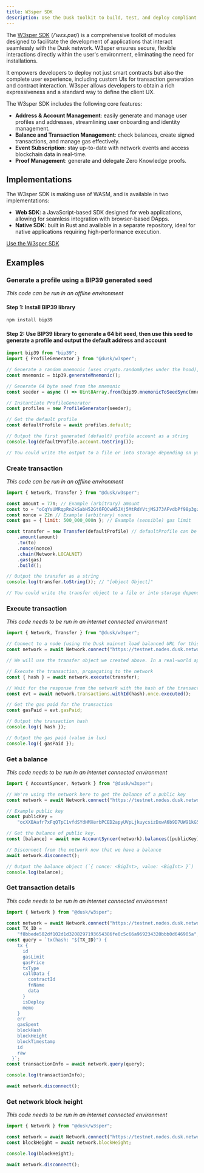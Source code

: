 ```yaml
---
title: W3sper SDK
description: Use the Dusk toolkit to build, test, and deploy compliant dApps for regulated financial markets.
---
```


The  <a href="https://github.com/dusk-network/rusk/tree/master/w3sper.js" target="_blank">W3sper SDK</a> (*/ˈwɛs.pər/*) is a comprehensive toolkit of modules designed to facilitate the development of applications that interact seamlessly with the Dusk network.  W3sper ensures secure, flexible interactions directly within the user's environment, eliminating the need for installations.


It empowers developers to deploy not just smart contracts but also the complete user experience, including custom UIs for transaction generation and contract interaction. W3sper allows developers to obtain a rich expressiveness and a standard way to define the client UX.

The W3sper SDK includes the following core features:

- **Address & Account Management**: easily generate and manage user profiles and addresses, streamlining user onboarding and identity management.
- **Balance and Transaction Management**: check balances, create signed transactions, and manage gas effectively.
- **Event Subscription**: stay up-to-date with network events and access blockchain data in real-time.
- **Proof Management**: generate and delegate Zero Knowledge proofs.


## Implementations

The W3sper SDK is making use of WASM, and is available in two implementations:

- **Web SDK**: a JavaScript-based SDK designed for web applications, allowing for seamless integration with browser-based DApps.
- **Native SDK**: built in Rust and available in a separate repository, ideal for native applications requiring high-performance execution.

<a href="https://github.com/dusk-network/rusk/tree/master/w3sper.js" target="_blank">Use the W3sper SDK</a>


## Examples

### Generate a profile using a BIP39 generated seed

_This code can be run in an offline environment_

#### Step 1: Install BIP39 library

```sh
npm install bip39
```

#### Step 2: Use BIP39 library to generate a 64 bit seed, then use this seed to generate a profile and output the default address and account

```js
import bip39 from "bip39";
import { ProfileGenerator } from "@dusk/w3sper";

// Generate a random mnemonic (uses crypto.randomBytes under the hood), defaults to 128-bits of entropy, then split this into an array of strings.
const mnemonic = bip39.generateMnemonic();

// Generate 64 byte seed from the mnemonic
const seeder = async () => Uint8Array.from(bip39.mnemonicToSeedSync(mnemonic));

// Instantiate ProfileGenerator
const profiles = new ProfileGenerator(seeder);

// Get the default profile
const defaultProfile = await profiles.default;

// Output the first generated (default) profile account as a string
console.log(defaultProfile.account.toString());

// You could write the output to a file or into storage depending on your needs.
```

### Create transaction

_This code can be run in an offline environment_

```js
import { Network, Transfer } from "@dusk/w3sper";

const amount = 77n; // Example (arbitrary) amount
const to = "oCqYsUMRqpRn2kSabH52Gt6FQCwH5JXj5MtRdYVtjMSJ73AFvdbPf98p3gz98fQwNy9ZBiDem6m9BivzURKFSKLYWP3N9JahSPZs9PnZ996P18rTGAjQTNFsxtbrKx79yWu"; // Example public key
const nonce = 22n // Example (arbitrary) nonce
const gas = { limit: 500_000_000n }; // Example (sensible) gas limit

const transfer = new Transfer(defaultProfile) // defaultProfile can be the same as we generated earlier
    .amount(amount)
    .to(to)
    .nonce(nonce)
    .chain(Network.LOCALNET)
    .gas(gas)
    .build();

// Output the transfer as a string
console.log(transfer.toString()); // "[object Object]"

// You could write the transfer object to a file or into storage depending on your needs.
```

### Execute transaction

_This code needs to be run in an internet connected environment_

```js
import { Network, Transfer } from "@dusk/w3sper";

// Connect to a node (using the Dusk mainnet load balanced URL for this example, but it could be any valid node)
const network = await Network.connect("https://testnet.nodes.dusk.network/");

// We will use the transfer object we created above. In a real-world application you would need to retrieve this from a file or out of storage...

// Execute the transaction, propagating to the network
const { hash } = await network.execute(transfer);

// Wait for the response from the network with the hash of the transaction we just executed
const evt = await network.transactions.withId(hash).once.executed();

// Get the gas paid for the transaction
const gasPaid = evt.gasPaid;

// Output the transaction hash
console.log({ hash });

// Output the gas paid (value in lux)
console.log({ gasPaid });
```

### Get a balance

_This code needs to be run in an internet connected environment_

```js
import { AccountSyncer, Network } from "@dusk/w3sper";

// We're using the network here to get the balance of a public key
const network = await Network.connect("https://testnet.nodes.dusk.network");

// Example public key
const publicKey =
	"ocXXBAafr7xFqQTpC1vfdSYdHMXerbPCED2apyUVpLjkuycsizDxwA6b9D7UW91kG58PFKqm9U9NmY9VSwufUFL5rVRSnFSYxbiKK658TF6XjHsHGBzavFJcxAzjjBRM4eF";

// Get the balance of public key.
const [balance] = await new AccountSyncer(network).balances([publicKey]);

// Disconnect from the network now that we have a balance
await network.disconnect();

// Output the balance object (`{ nonce: <BigInt>, value: <BigInt> }`)
console.log(balance);
```

### Get transaction details

_This code needs to be run in an internet connected environment_

```js
import { Network } from "@dusk/w3sper";

const network = await Network.connect("https://testnet.nodes.dusk.network");
const TX_ID =
	"f8bbede502df102d1d3208297193654386fe0c5c66a969234320bbb0d646905a"; // Replace with the transaction ID you want to look up.
const query = `tx(hash: "${TX_ID}") {
    tx {
      id
      gasLimit
      gasPrice
      txType
      callData {
        contractId
        fnName
        data
      }
      isDeploy
      memo
    }
    err
    gasSpent
    blockHash
    blockHeight
    blockTimestamp
    id
    raw
  }`;
const transactionInfo = await network.query(query);

console.log(transactionInfo);

await network.disconnect();
```

### Get network block height

_This code needs to be run in an internet connected environment_

```js
import { Network } from "@dusk/w3sper";

const network = await Network.connect("https://testnet.nodes.dusk.network");
const blockHeight = await network.blockHeight;

console.log(blockHeight);

await network.disconnect();
```
